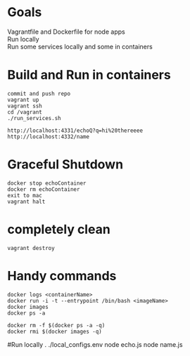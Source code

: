 # Goals
Vagrantfile and Dockerfile for node apps  
Run locally  
Run some services locally and some in containers  

# Build and Run in containers
    commit and push repo
    vagrant up
    vagrant ssh
    cd /vagrant
    ./run_services.sh
    
    http://localhost:4331/echoQ?q=hi%20thereeee
    http://localhost:4332/name
 
# Graceful Shutdown
    docker stop echoContainer
    docker rm echoContainer
    exit to mac
    vagrant halt
 
# completely clean
    vagrant destroy
 
 
# Handy commands
    docker logs <containerName>
    docker run -i -t --entrypoint /bin/bash <imageName>
    docker images
    docker ps -a

    docker rm -f $(docker ps -a -q)
    docker rmi $(docker images -q)

#Run locally 
    . ./local_configs.env
    node echo.js
    node name.js

